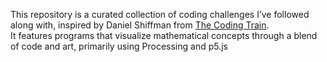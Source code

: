 This repository is a curated collection of coding challenges I’ve followed along with, inspired by Daniel Shiffman from [The Coding Train](https://www.youtube.com/@TheCodingTrain).<br>
It features programs that visualize mathematical concepts through a blend of code and art, primarily using Processing and p5.js
